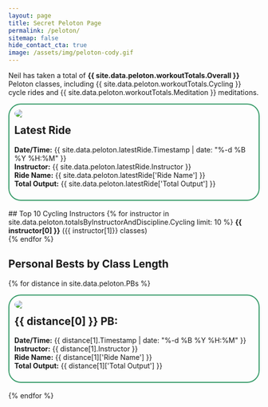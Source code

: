 ```yaml
---
layout: page
title: Secret Peloton Page
permalink: /peloton/
sitemap: false
hide_contact_cta: true
image: /assets/img/peloton-cody.gif
---
```


Neil has taken a total of **{{ site.data.peloton.workoutTotals.Overall }}** Peloton classes, including {{ site.data.peloton.workoutTotals.Cycling }} cycle rides and {{ site.data.peloton.workoutTotals.Meditation }} meditations.

<div style="border-radius: 25px; border: 2px solid #396; padding: 10px;">
<img src="{{ site.data.peloton.latestRide.Photo }}"  style="float: left; border-radius: 50%; padding-right: 10pt;"/>
<h2>Latest Ride</h2>
<p><strong>Date/Time:</strong> {{ site.data.peloton.latestRide.Timestamp | date: "%-d %B %Y %H:%M" }}<br/>
<strong>Instructor:</strong> {{ site.data.peloton.latestRide.Instructor }}<br/>
<strong>Ride Name:</strong> {{ site.data.peloton.latestRide['Ride Name'] }}<br/>
<strong>Total Output:</strong> {{ site.data.peloton.latestRide['Total Output'] }}</p>
</div>
<br/>
## Top 10 Cycling Instructors
{% for instructor in site.data.peloton.totalsByInstructorAndDiscipline.Cycling limit: 10 %}
<strong>{{ instructor[0] }}</strong> ({{ instructor[1]}} classes)<br/>
{% endfor %}

## Personal Bests by Class Length

{% for distance in site.data.peloton.PBs %}

<div style="border-radius: 25px; border: 2px solid #396; padding: 10px;">
<img src="{{ distance[1].Photo }}"  style="float: left; border-radius: 50%; padding-right: 10pt"/>
<h2>{{ distance[0] }} PB:</h2>
<p><strong>Date/Time:</strong> {{ distance[1].Timestamp | date: "%-d %B %Y %H:%M" }}<br/>
<strong>Instructor:</strong> {{ distance[1].Instructor }}<br/>
<strong>Ride Name:</strong> {{ distance[1]['Ride Name'] }}<br/>
<strong>Total Output:</strong> {{ distance[1]['Total Output'] }}</p>
</div><br/>
{% endfor %}